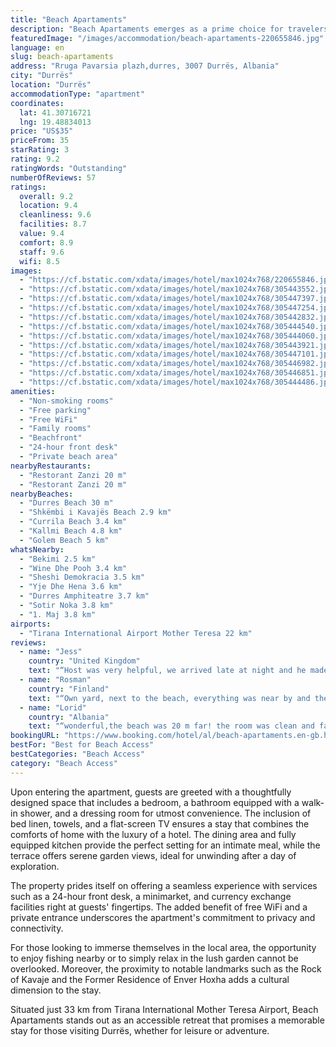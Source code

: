 ```yaml
---
title: "Beach Apartaments"
description: "Beach Apartaments emerges as a prime choice for travelers seeking the perfect blend of comfort and convenience on the shores of Durrës."
featuredImage: "/images/accommodation/beach-apartaments-220655846.jpg"
language: en
slug: beach-apartaments
address: "Rruga Pavarsia plazh,durres, 3007 Durrës, Albania"
city: "Durrës"
location: "Durrës"
accommodationType: "apartment"
coordinates:
  lat: 41.30716721
  lng: 19.48834013
price: "US$35"
priceFrom: 35
starRating: 3
rating: 9.2
ratingWords: "Outstanding"
numberOfReviews: 57
ratings:
  overall: 9.2
  location: 9.4
  cleanliness: 9.6
  facilities: 8.7
  value: 9.4
  comfort: 8.9
  staff: 9.6
  wifi: 8.5
images:
  - "https://cf.bstatic.com/xdata/images/hotel/max1024x768/220655846.jpg?k=9a5d47b70ae06e00c160c71953a74f7dd6f7f8faf05f4f6a1b99e10388ffbad6&o=&hp=1"
  - "https://cf.bstatic.com/xdata/images/hotel/max1024x768/305443552.jpg?k=ef6287b8e4c5fbccc6115dd14313716a2727a59f344f61fd94d0f02288428109&o=&hp=1"
  - "https://cf.bstatic.com/xdata/images/hotel/max1024x768/305447397.jpg?k=bb92584d28a705cbf24407a9e2032412d182b179a861f33b086d206c8881aadb&o=&hp=1"
  - "https://cf.bstatic.com/xdata/images/hotel/max1024x768/305447254.jpg?k=5e3f74c19771e012672ba4891360ff3d4ccf3618d6fb224a8d0facffe9006e3d&o=&hp=1"
  - "https://cf.bstatic.com/xdata/images/hotel/max1024x768/305442832.jpg?k=0bfca08b0e0809fa6d4ac40e71db4eb8e2f691714e9fa6487850ad5ad63ce4c3&o=&hp=1"
  - "https://cf.bstatic.com/xdata/images/hotel/max1024x768/305444540.jpg?k=f81334d2e508576767738262658e2a6766a62d78513076f42e4c3984a12ff41a&o=&hp=1"
  - "https://cf.bstatic.com/xdata/images/hotel/max1024x768/305444060.jpg?k=0b0b7ea1a032210773216bdd7fd9bf1aec257b93bbd312cfd66b6fe5d181bc1c&o=&hp=1"
  - "https://cf.bstatic.com/xdata/images/hotel/max1024x768/305443921.jpg?k=f4f2a961062b03c9f68997965eb96703658fb0b2a0c6652ce678299ee34e253b&o=&hp=1"
  - "https://cf.bstatic.com/xdata/images/hotel/max1024x768/305447101.jpg?k=fbdb84969da087f3599d5b2e8532b80db652def8d5563b780728581a9a75b2b8&o=&hp=1"
  - "https://cf.bstatic.com/xdata/images/hotel/max1024x768/305446982.jpg?k=67574ecc003f4fa059c4f67519c015c5c7ae2d1f147a5cf6bdb6f080c43e47af&o=&hp=1"
  - "https://cf.bstatic.com/xdata/images/hotel/max1024x768/305446851.jpg?k=ac483f8e9db48925743cfc7651e4e8326704d67362964955540727f3644cee35&o=&hp=1"
  - "https://cf.bstatic.com/xdata/images/hotel/max1024x768/305444486.jpg?k=68343afec0f724982e6958afb14d829251e23d2c9634597d37a9f62cb77e2d45&o=&hp=1"
amenities:
  - "Non-smoking rooms"
  - "Free parking"
  - "Free WiFi"
  - "Family rooms"
  - "Beachfront"
  - "24-hour front desk"
  - "Private beach area"
nearbyRestaurants:
  - "Restorant Zanzi 20 m"
  - "Restorant Zanzi 20 m"
nearbyBeaches:
  - "Durres Beach 30 m"
  - "Shkëmbi i Kavajës Beach 2.9 km"
  - "Currila Beach 3.4 km"
  - "Kallmi Beach 4.8 km"
  - "Golem Beach 5 km"
whatsNearby:
  - "Bekimi 2.5 km"
  - "Wine Dhe Pooh 3.4 km"
  - "Sheshi Demokracia 3.5 km"
  - "Yje Dhe Hena 3.6 km"
  - "Durres Amphiteatre 3.7 km"
  - "Sotir Noka 3.8 km"
  - "1. Maj 3.8 km"
airports:
  - "Tirana International Airport Mother Teresa 22 km"
reviews:
  - name: "Jess"
    country: "United Kingdom"
    text: "“Host was very helpful, we arrived late at night and he made sure to be up for us and spoke to our taxi driver to make sure we went to the right place. Apartment was clean with very comfortable bedding and great wifi connection. One street over...”"
  - name: "Rosman"
    country: "Finland"
    text: "“Own yard, next to the beach, everything was near by and the owner was very helpful.”"
  - name: "Lorid"
    country: "Albania"
    text: "“wonderful,the beach was 20 m far! the room was clean and facilities,restorants bars & marcet near the property”"
bookingURL: "https://www.booking.com/hotel/al/beach-apartaments.en-gb.html?aid=8035640"
bestFor: "Best for Beach Access"
bestCategories: "Beach Access"
category: "Beach Access"
---
```


Upon entering the apartment, guests are greeted with a thoughtfully designed space that includes a bedroom, a bathroom equipped with a walk-in shower, and a dressing room for utmost convenience. The inclusion of bed linen, towels, and a flat-screen TV ensures a stay that combines the comforts of home with the luxury of a hotel. The dining area and fully equipped kitchen provide the perfect setting for an intimate meal, while the terrace offers serene garden views, ideal for unwinding after a day of exploration.

The property prides itself on offering a seamless experience with services such as a 24-hour front desk, a minimarket, and currency exchange facilities right at guests' fingertips. The added benefit of free WiFi and a private entrance underscores the apartment's commitment to privacy and connectivity.

For those looking to immerse themselves in the local area, the opportunity to enjoy fishing nearby or to simply relax in the lush garden cannot be overlooked. Moreover, the proximity to notable landmarks such as the Rock of Kavaje and the Former Residence of Enver Hoxha adds a cultural dimension to the stay.

Situated just 33 km from Tirana International Mother Teresa Airport, Beach Apartaments stands out as an accessible retreat that promises a memorable stay for those visiting Durrës, whether for leisure or adventure.